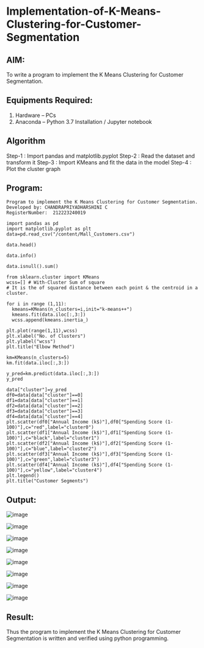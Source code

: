 # Implementation-of-K-Means-Clustering-for-Customer-Segmentation

## AIM:
To write a program to implement the K Means Clustering for Customer Segmentation.

## Equipments Required:
1. Hardware – PCs
2. Anaconda – Python 3.7 Installation / Jupyter notebook

## Algorithm
Step-1 : Import pandas and matplotlib.pyplot
Step-2 : Read the dataset and transform it
Step-3 : Import KMeans and fit the data in the model
Step-4 : Plot the cluster graph

## Program:
```
Program to implement the K Means Clustering for Customer Segmentation.
Developed by: CHANDRAPRIYADHARSHINI C
RegisterNumber:  212223240019

import pandas as pd
import matplotlib.pyplot as plt
data=pd.read_csv("/content/Mall_Customers.csv")

data.head()

data.info()

data.isnull().sum()

from sklearn.cluster import KMeans
wcss=[] # With-Cluster Sum of square
# It is the of squared distance between each point & the centroid in a cluster.

for i in range (1,11):
  kmeans=KMeans(n_clusters=i,init="k-means++")
  kmeans.fit(data.iloc[:,3:])
  wcss.append(kmeans.inertia_)

plt.plot(range(1,11),wcss)
plt.xlabel("No. of Clusters")
plt.ylabel("wcss")
plt.title("Elbow Method")

km=KMeans(n_clusters=5)
km.fit(data.iloc[:,3:])

y_pred=km.predict(data.iloc[:,3:])
y_pred

data["cluster"]=y_pred
df0=data[data["cluster"]==0]
df1=data[data["cluster"]==1]
df2=data[data["cluster"]==2]
df3=data[data["cluster"]==3]
df4=data[data["cluster"]==4]
plt.scatter(df0["Annual Income (k$)"],df0["Spending Score (1-100)"],c="red",label="cluster0")
plt.scatter(df1["Annual Income (k$)"],df1["Spending Score (1-100)"],c="black",label="cluster1")
plt.scatter(df2["Annual Income (k$)"],df2["Spending Score (1-100)"],c="blue",label="cluster2")
plt.scatter(df3["Annual Income (k$)"],df3["Spending Score (1-100)"],c="green",label="cluster3")
plt.scatter(df4["Annual Income (k$)"],df4["Spending Score (1-100)"],c="yellow",label="cluster4")
plt.legend()
plt.title("Customer Segments")
```

## Output:

![image](https://github.com/Bosevennila/Implementation-of-K-Means-Clustering-for-Customer-Segmentation/assets/144870486/2794075c-6fa7-4657-9a0a-4801cd8b5c91)

![image](https://github.com/Bosevennila/Implementation-of-K-Means-Clustering-for-Customer-Segmentation/assets/144870486/3194673b-293f-4271-bd1a-4e1b08382fc8)

![image](https://github.com/Bosevennila/Implementation-of-K-Means-Clustering-for-Customer-Segmentation/assets/144870486/44e24cfd-ed23-44d4-8b55-b6f46b843193)

![image](https://github.com/Bosevennila/Implementation-of-K-Means-Clustering-for-Customer-Segmentation/assets/144870486/a2880423-2119-44d0-bbea-dab3e0a826bb)

![image](https://github.com/Bosevennila/Implementation-of-K-Means-Clustering-for-Customer-Segmentation/assets/144870486/b4a8a12d-d4d3-4aaf-99e7-9c8191d8e507)

![image](https://github.com/Bosevennila/Implementation-of-K-Means-Clustering-for-Customer-Segmentation/assets/144870486/c1c5d599-44ad-4018-8426-d3d3aeb9d534)

![image](https://github.com/Bosevennila/Implementation-of-K-Means-Clustering-for-Customer-Segmentation/assets/144870486/3994f0a6-4ef0-4739-b8b8-bb76a58ebe69)

![image](https://github.com/Bosevennila/Implementation-of-K-Means-Clustering-for-Customer-Segmentation/assets/144870486/98623a1d-0ddf-4b04-b24c-04829be7b0cf)

## Result:
Thus the program to implement the K Means Clustering for Customer Segmentation is written and verified using python programming.
